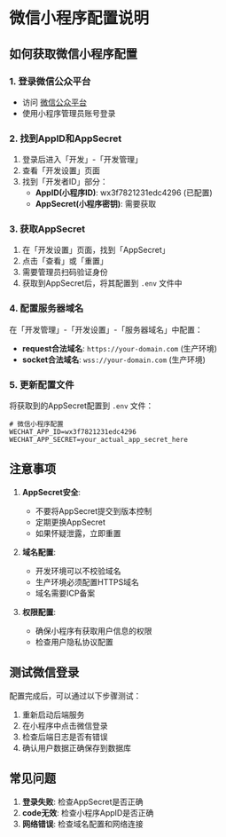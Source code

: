 # 微信小程序配置说明

## 如何获取微信小程序配置

### 1. 登录微信公众平台
- 访问 [微信公众平台](https://mp.weixin.qq.com/)
- 使用小程序管理员账号登录

### 2. 找到AppID和AppSecret
1. 登录后进入「开发」-「开发管理」
2. 查看「开发设置」页面
3. 找到「开发者ID」部分：
   - **AppID(小程序ID)**: wx3f7821231edc4296 (已配置)
   - **AppSecret(小程序密钥)**: 需要获取

### 3. 获取AppSecret
1. 在「开发设置」页面，找到「AppSecret」
2. 点击「查看」或「重置」
3. 需要管理员扫码验证身份
4. 获取到AppSecret后，将其配置到 `.env` 文件中

### 4. 配置服务器域名
在「开发管理」-「开发设置」-「服务器域名」中配置：
- **request合法域名**: `https://your-domain.com` (生产环境)
- **socket合法域名**: `wss://your-domain.com` (生产环境)

### 5. 更新配置文件

将获取到的AppSecret配置到 `.env` 文件：

```env
# 微信小程序配置
WECHAT_APP_ID=wx3f7821231edc4296
WECHAT_APP_SECRET=your_actual_app_secret_here
```

## 注意事项

1. **AppSecret安全**: 
   - 不要将AppSecret提交到版本控制
   - 定期更换AppSecret
   - 如果怀疑泄露，立即重置

2. **域名配置**:
   - 开发环境可以不校验域名
   - 生产环境必须配置HTTPS域名
   - 域名需要ICP备案

3. **权限配置**:
   - 确保小程序有获取用户信息的权限
   - 检查用户隐私协议配置

## 测试微信登录

配置完成后，可以通过以下步骤测试：

1. 重新启动后端服务
2. 在小程序中点击微信登录
3. 检查后端日志是否有错误
4. 确认用户数据正确保存到数据库

## 常见问题

1. **登录失败**: 检查AppSecret是否正确
2. **code无效**: 检查小程序AppID是否正确
3. **网络错误**: 检查域名配置和网络连接
